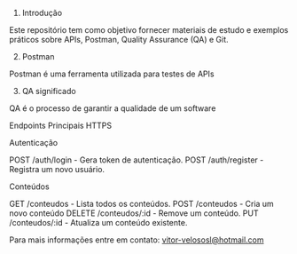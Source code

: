 1. Introdução

Este repositório tem como objetivo fornecer materiais de estudo e exemplos práticos sobre APIs, Postman, Quality Assurance (QA) e Git.

2. Postman

Postman é uma ferramenta utilizada para testes de APIs

3. QA significado
   
QA é o processo de garantir a qualidade de um software


Endpoints Principais HTTPS

 Autenticação

POST /auth/login - Gera token de autenticação.
POST /auth/register - Registra um novo usuário.

 Conteúdos

GET /conteudos - Lista todos os conteúdos.
POST /conteudos - Cria um novo conteúdo
DELETE /conteudos/:id - Remove um conteúdo.
PUT /conteudos/:id - Atualiza um conteúdo existente.

Para mais informações entre em contato: vitor-velososl@hotmail.com 
